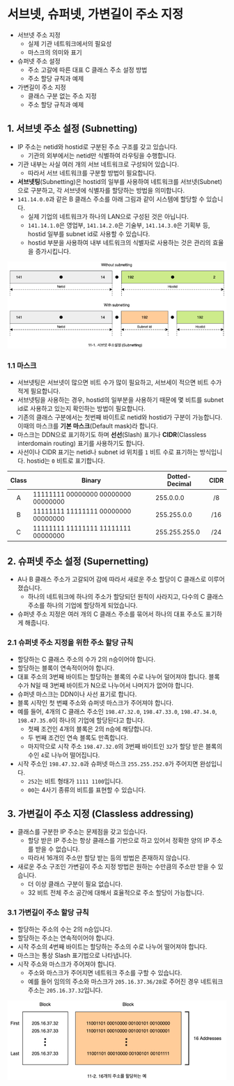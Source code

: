 # 서브넷, 슈퍼넷, 가변길이 주소 지정

- 서브넷 주소 지정
  - 실제 기관 네트워크에서의 필요성
  - 마스크의 의미와 표기
- 슈퍼넷 주소 설정
  - 주소 고갈에 따른 대표 C 클래스 주소 설정 방법
  - 주소 할당 규칙과 예제
- 가변길이 주소 지정
  - 클래스 구분 없는 주소 지정
  - 주소 할당 규칙과 예제

## 1. 서브넷 주소 설정 (Subnetting)

- IP 주소는 netid와 hostid로 구분된 주소 구조를 갖고 있습니다.
  - 기관의 외부에서는 netid만 식별하여 라우팅을 수행합니다.
- 기관 내부는 사실 여러 개의 서브 네트워크로 구성되어 있습니다.
  - 따라서 서브 네트워크를 구분할 방법이 필요합니다.
- **서브넷팅**(Subnetting)은 hostid의 일부를 사용하여 네트워크를 서브넷(Subnet)으로 구분하고, 각 서브넷에 식별자를 할당하는 방법을 의미합니다.
- `141.14.0.0`과 같은 B 클래스 주소를 아래 그림과 같이 시스템에 할당할 수 있습니다.
  - 실제 기업의 네트워크가 하나의 LAN으로 구성된 것은 아닙니다.
  - `141.14.1.0`은 영업부, `141.14.2.0`은 기술부, `141.14.3.0`은 기획부 등, hostid 일부를 subnet id로 사용할 수 있습니다.
  - hostid 부분을 사용하여 내부 네트워크의 식별자로 사용하는 것은 관리의 효율을 증가시킵니다.

![서브넷 주소설정 (Subnetting)](../_images/network1101.png)

### 1.1 마스크

- 서브넷팅은 서브넷이 많으면 비트 수가 많이 필요하고, 서브세이 적으면 비트 수가 적게 필요합니다.
- 서브넷팅을 사용하는 경우, hostid의 일부분을 사용하기 때문에 몇 비트를 subnet id로 사용하고 있는지 확인하는 방법이 필요합니다.
- 기존의 클래스 구분에서는 첫번째 바이트로 netid와 hostid가 구분이 가능합니다. 이때의 마스크를 **기본 마스크**(Default mask)라 합니다.
- 마스크는 DDN으로 표기하기도 하며 **선선**(Slash) 표기나 **CIDR**(Classless interdomain routing) 표기를 사용하기도 합니다.
- 사선이나 CIDR 표기는 netid나 subnet id 위치를 `1` 비트 수로 표기하는 방식입니다. hostid는 `0` 비트로 표기합니다.

| Class | Binary                              | Dotted-Decimal | CIDR |
| :---: | ----------------------------------- | -------------- | :--: |
|   A   | 11111111 00000000 00000000 00000000 | 255.0.0.0      |  /8  |
|   B   | 11111111 11111111 00000000 00000000 | 255.255.0.0    | /16  |
|   C   | 11111111 11111111 11111111 00000000 | 255.255.255.0  | /24  |

## 2. 슈퍼넷 주소 설정 (Supernetting)

- A나 B 클래스 주소가 고갈되어 감에 따라서 새로운 주소 할당이 C 클래스로 이루어 졌습니다.
  - 하나의 네트워크에 하나의 주소가 할당되던 원칙이 사라지고, 다수의 C 클래스 주소를 하나의 기업에 할당하게 되었습니다.
- 슈퍼넷 주소 지정은 여러 개의 C 클래스 주소를 묶어서 하나의 대표 주소도 표기하게 해줍니다.

### 2.1 슈퍼넷 주소 지정을 위한 주소 할당 규칙

- 할당하는 C 클래스 주소의 수가 2의 n승이어야 합니다.
- 할당하는 블록이 연속적이어야 합니다.
- 대표 주소의 3번째 바이트는 할당하는 블록의 수로 나누어 덜어져야 합니다. 블록 수가 N일 때 3번째 바이트가 N으로 나누어서 나머지가 없어야 합니다.
- 슈퍼넷 마스크는 DDN이나 사선 표기로 합니다.
- 블록 시작인 첫 번쨰 주소와 슈퍼넷 마스크가 주어져야 합니다.
- 예를 들어, 4개의 C 클래스 주소인 `198.47.32.0`, `198.47.33.0`, `198.47.34.0`, `198.47.35.0`이 하나의 기업에 할당된다고 합니다.
  - 첫째 조건인 4개의 블록은 2의 n승에 해당합니다.
  - 두 번째 조건인 연속 블록도 만족합니다.
  - 마지막으로 시작 주소 `198.47.32.0`의 3번째 바이트인 `32`가 할당 받은 블록의 수인 `4`로 나누어 떨어집니다.
- 시작 주소인 `198.47.32.0`과 슈퍼넷 마스크 `255.255.252.0`가 주어지면 완성입니다.
  - `252`는 비트 형태가 `1111 1100`입니다.
  - `00`는 4사기 종류의 비트를 표현할 수 있습니다.

## 3. 가변길이 주소 지정 (Classless addressing)

- 클래스를 구분한 IP 주소는 문제점을 갖고 있습니다.
  - 할당 받은 IP 주소는 항상 클래스를 기반으로 하고 있어서 정확한 양의 IP 주소를 받을 수 없습니다.
  - 따라서 16개의 주소만 할당 받는 등의 방법은 존재하지 않습니다.
- 새로운 주소 구조인 가변길이 주소 지정 방법은 원하는 수만큼의 주소만 받을 수 있습니다.
  - 더 이상 클래스 구분이 필요 없습니다.
  - 32 비트 전체 주소 공간에 대해서 효율적으로 주소 할당이 가능합니다.

### 3.1 가변길이 주소 할당 규칙

- 할당하는 주소의 수는 2의 n승입니다.
- 할당하는 주소는 연속적이어야 합니다.
- 시작 주소의 4번째 바이트는 할당하는 주소의 수로 나누어 떨어져야 합니다.
- 마스크는 통상 Slash 표기법으로 나타냅니다.
- 시작 주소와 마스크가 주어져야 합니다.
  - 주소와 마스크가 주어지면 네트워크 주소를 구할 수 있습니다.
  - 예를 들어 임의의 주소와 마스크가 `205.16.37.36/28`로 주어진 경우 네트워크 주소는 `205.16.37.32`입니다.

![16개의 주소를 할당하는 예](../_images/network1102.png)
